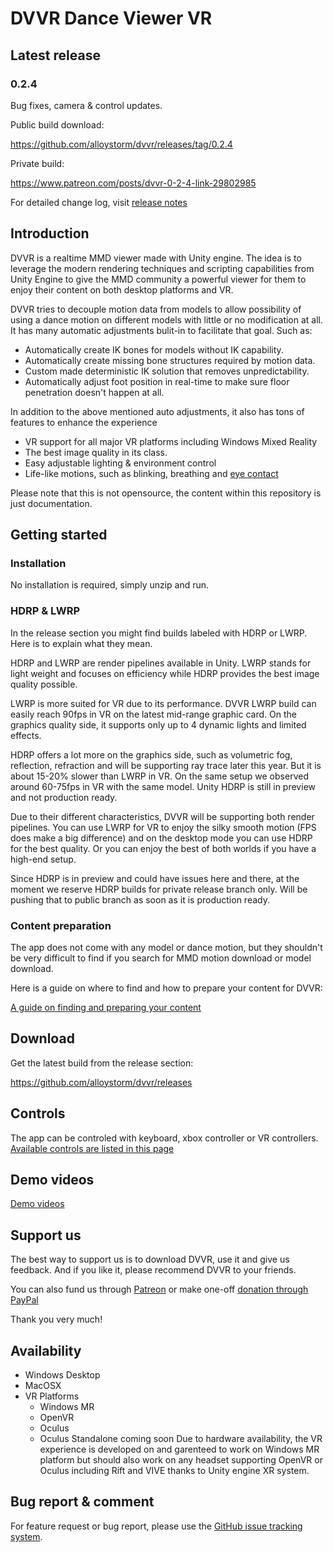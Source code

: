# DVVR Dance Viewer VR

## Latest release
### 0.2.4 
Bug fixes, camera & control updates.

Public build download: 

https://github.com/alloystorm/dvvr/releases/tag/0.2.4

Private build:

https://www.patreon.com/posts/dvvr-0-2-4-link-29802985

For detailed change log, visit [release notes](pages/releasenotes.md)


## Introduction
DVVR is a realtime MMD viewer made with Unity engine. The idea is to leverage the modern rendering techniques and scripting capabilities from Unity Engine to give the MMD community a powerful viewer for them to enjoy their content on both desktop platforms and VR. 

DVVR tries to decouple motion data from models to allow possibility of using a dance motion on different models with little or no modification at all. It has many automatic adjustments bulit-in to facilitate that goal. Such as:
* Automatically create IK bones for models without IK capability.
* Automatically create missing bone structures required by motion data.
* Custom made deterministic IK solution that removes unpredictability.
* Automatically adjust foot position in real-time to make sure floor penetration doesn't happen at all. 

In addition to the above mentioned auto adjustments, it also has tons of features to enhance the experience
* VR support for all major VR platforms including Windows Mixed Reality
* The best image quality in its class.
* Easy adjustable lighting & environment control
* Life-like motions, such as blinking, breathing and [eye contact](pages/blog/eyecontact.md)

Please note that this is not opensource, the content within this repository is just documentation.


## Getting started

### Installation
No installation is required, simply unzip and run. 

### HDRP & LWRP
In the release section you might find builds labeled with HDRP or LWRP. Here is to explain what they mean. 

HDRP and LWRP are render pipelines available in Unity. LWRP stands for light weight and focuses on efficiency while HDRP provides the best image quality possible. 

LWRP is more suited for VR due to its performance. DVVR LWRP build can easily reach 90fps in VR on the latest mid-range graphic card. On the graphics quality side, it supports only up to 4 dynamic lights and limited effects. 

HDRP offers a lot more on the graphics side, such as volumetric fog, reflection, refraction and will be supporting ray trace later this year. But it is about 15-20% slower than LWRP in VR. On the same setup we observed around 60-75fps in VR with the same model. Unity HDRP is still in preview and not production ready. 

Due to their different characteristics, DVVR will be supporting both render pipelines. You can use LWRP for VR to enjoy the silky smooth motion (FPS does make a big difference) and on the desktop mode you can use HDRP for the best quality. Or you can enjoy the best of both worlds if you have a high-end setup. 

Since HDRP is in preview and could have issues here and there, at the moment we reserve HDRP builds for private release branch only. Will be pushing that to public branch as soon as it is production ready.

### Content preparation 
The app does not come with any model or dance motion, but they shouldn't be very difficult to find if you search for MMD motion download or model download. 

Here is a guide on where to find and how to prepare your content for DVVR:

[A guide on finding and preparing your content](pages/blog/preparecontent.md)


## Download
Get the latest build from the release section:

https://github.com/alloystorm/dvvr/releases


## Controls
The app can be controled with keyboard, xbox controller or VR controllers.
[Available controls are listed in this page](pages/blog/controls.md)


## Demo videos
[Demo videos](pages/blog/demovideos.md)


## Support us
The best way to support us is to download DVVR, use it and give us feedback. And if you like it, please recommend DVVR to your friends. 

You can also fund us through [Patreon](https://patreon.com/alloystorm) or make one-off [donation through PayPal](https://www.paypal.com/cgi-bin/webscr?cmd=_donations&business=ULM8P3H5D8SRU&currency_code=USD&source=url)

Thank you very much!


## Availability
* Windows Desktop
* MacOSX
* VR Platforms 
  * Windows MR
  * OpenVR
  * Oculus 
  * Oculus Standalone coming soon
Due to hardware availability, the VR experience is developed on and garenteed to work on Windows MR platform but should also work on any headset supporting OpenVR or Oculus including Rift and VIVE thanks to Unity engine XR system. 



## Bug report & comment
For feature request or bug report, please use the [GitHub issue tracking system](https://github.com/alloystorm/dvvr/issues).
